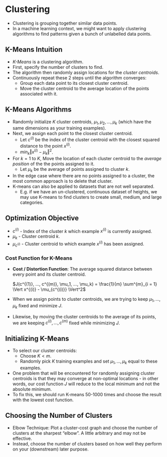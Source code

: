 # Clustering

- Clustering is grouping together similar data points.
- In a machine learning context, we might want to apply clustering algorithms to find patterns given a bunch of unlabelled data points.

## K-Means Intuition

- *K-Means* is a clustering algorithm.
- First, specify the number of clusters to find.
- The algorithm then randomly assign locations for the *cluster centroids*.
- Continuously repeat these 2 steps until the algorithm converges:
  - Group each data point to its closest cluster centroid.
  - Move the cluster centroid to the average location of the points associated with it.

## K-Means Algorithms

- Randomly initialize $K$ cluster centroids, $\mu_1, \mu_2, ..., \mu_k$  (which have the same dimensions as your training examples).
- Next, we assign each point to the closest cluster centroid.
  - Let $c^{(i)}$ be the index of the cluster centroid with the closest squared distance to the point $x^{(i)}$.
  - $min_k \Vert x^{(i)} - \mu_k \Vert^2$.
- For $k = 1$ to $K$, Move the location of each cluster centroid to the *average position* of the the points assigned to it.
  - Let $\mu_k$ be the average of points assigned to cluster $k$.
- In the edge case where there are no points assigned to a cluster, the most common approach is to delete that cluster.
- K-means can also be applied to datasets that are not well separated.
  - E.g. if we have an un-clustered, continuous dataset of heights, we may use K-means to find clusters to create small, medium, and large categories.

## Optimization Objective

- $c^{(i)}$ - Index of the cluster $k$ which example $x^{(i)}$ is currently assigned.
- $\mu_k$ - Cluster centroid $k$.
- $\mu_{c^{(i)}}$ - Cluster centroid to which example $x^{(i)}$ has been assigned.

### Cost Function for K-Means

- **Cost / Distortion Function**: The average squared distance between every point and its cluster centroid.

    $J(c^{(1)}, ..., c^{(m)}, \mu_1, ..., \mu_k) = \frac{1}{m} \sum^{m}_{i = 1} \Vert x^{(i)} - \mu_{c^{(i)}} \Vert^2$

- When we assign points to cluster centroids, we are trying to keep  $\mu_1, ..., \mu_k$ fixed and minimize $J$.
- Likewise, by moving the cluster centroids to the average of its points, we are keeping $c^{(i)}, ..., c^{(m)}$ fixed while minimizing $J$.

## Initializing K-Means

- To select our cluster centroids:
  - Choose $K < m$.
  - Randomly pick $K$ training examples and set $\mu_1, ..., \mu_k$ equal to these examples.
- One problem that will be encountered for randomly assigning cluster centroids is that they may converge at non-optimal locations - in other words, our cost function $J$ will reduce to the local minimum and not the absolute minimum.
- To fix this, we should run K-means 50-1000 times and choose the result with the lowest cost function.

## Choosing the Number of Clusters

- Elbow Technique: Plot a cluster-cost graph and choose the number of clusters at the sharpest “elbow”. A little arbitrary and may not be effective.
- Instead, choose the number of clusters based on how well they perform on your (downstream) later purpose.
